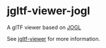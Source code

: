 # jgltf-viewer-jogl

A glTF viewer based on [JOGL](http://jogamp.org/jogl/www/)

See [jgltf-viewer](https://github.com/javagl/JglTF/tree/master/jgltf-viewer) for more information.
